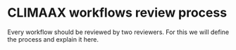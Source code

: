 CLIMAAX workflows review process
=======================

Every workflow should be reviewed by two reviewers. For this we will define the process and explain it here.